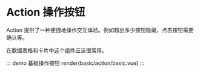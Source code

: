 # Action 操作按钮

Action 提供了一种便捷地操作交互体验。例如超出多少按钮隐藏，点击按钮需要确认等。

在数据表格和卡片中这个组件应该很常用。

::: demo 基础操作按钮
render(basic/action/basic.vue)
:::
